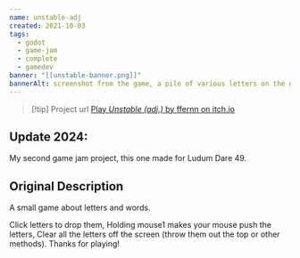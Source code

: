 ```yaml
---
name: unstable-adj
created: 2021-10-03
tags:
  - godot
  - game-jam
  - complete
  - gamedev
banner: "[[unstable-banner.png]]"
bannerAlt: screenshot from the game, a pile of various letters on the ground and a few falling from the sky, the word "unstable" can be vaguely made out
---
```

> [!tip] Project url
> [Play *Unstable (adj.)* by ffernn on itch.io](https://ffernn.itch.io/unstable-adj)

## Update 2024:
My second game jam project, this one made for Ludum Dare 49. 

## Original Description
A small game about letters and words.  

Click letters to drop them, Holding mouse1 makes your mouse push the letters, Clear all the letters off the screen (throw them out the top or other methods). Thanks for playing!